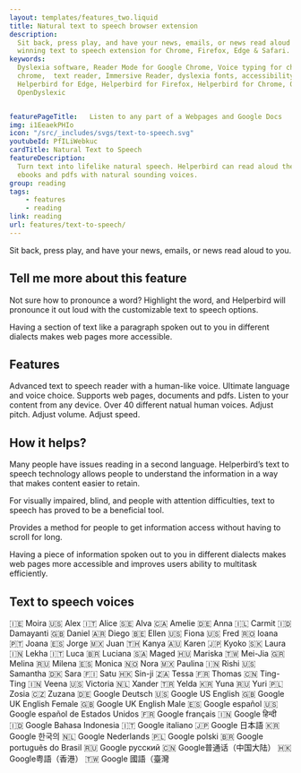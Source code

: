 ```yaml
---
layout: templates/features_two.liquid
title: Natural text to speech browser extension
description:
  Sit back, press play, and have your news, emails, or news read aloud to you. Helperbirds award
  winning text to speech extension for Chrome, Firefox, Edge & Safari.
keywords:
  Dyslexia software, Reader Mode for Google Chrome, Voice typing for chrome, Text to speech for
  chrome,  text reader, Immersive Reader, dyslexia fonts, accessibility software, dyslexia software,
  Helperbird for Edge, Helperbird for Firefox, Helperbird for Chrome, Opendyslexic for Chrome,
  OpenDyslexic


featurePageTitle:   Listen to any part of a Webpages and Google Docs
img: i1EeaekPHIo
icon: "/src/_includes/svgs/text-to-speech.svg"
youtubeId: PfILiWebkuc
cardTitle: Natural Text to Speech
featureDescription:
  Turn text into lifelike natural speech. Helperbird can read aloud the content of any web pages,
  ebooks and pdfs with natural sounding voices.
group: reading
tags: 
    - features
    - reading
link: reading
url: features/text-to-speech/
---
```




Sit back, press play, and have your news, emails, or news read aloud to you.

## Tell me more about this feature

Not sure how to pronounce a word? Highlight the word, and Helperbird will pronounce it out loud with the customizable text to speech options.

  
Having a section of text like a paragraph spoken out to you in different dialects makes web pages
more accessible.

## Features

Advanced text to speech reader with a human-like voice.
Ultimate language and voice choice.
Supports web pages, documents and pdfs. Listen to your content from any device.
Over 40 different natual human voices.
Adjust pitch.
Adjust volume.
Adjust speed.

## How it helps?
      
Many people have issues reading in a second language. Helperbird’s text to speech technology allows
people to understand the information in a way that makes content easier to retain.

For visually impaired, blind, and people with attention difficulties, text to speech has proved to
be a beneficial tool.

Provides a method for people to get information access without having to scroll for long.

Having a piece of information spoken out to you in different dialects makes web pages more
accessible and improves users ability to multitask efficiently.

##  Text to speech voices

🇮🇪 Moira 
🇺🇸 Alex 
🇮🇹 Alice 
🇸🇪 Alva 
🇨🇦 Amelie 
🇩🇪 Anna 
🇮🇱 Carmit 
🇮🇩 Damayanti 
🇬🇧 Daniel 
🇦🇷 Diego 
🇧🇪 Ellen 
🇺🇸 Fiona 
🇺🇸 Fred 
🇷🇴 Ioana 
🇵🇹 Joana 
🇪🇸 Jorge 
🇲🇽 Juan 
🇹🇭 Kanya 
🇦🇺 Karen 
🇯🇵 Kyoko 
🇸🇰 Laura 
🇮🇳 Lekha 
🇮🇹 Luca 
🇧🇷 Luciana 
🇸🇦 Maged 
🇭🇺 Mariska 
🇹🇼 Mei-Jia 
🇬🇷 Melina 
🇷🇺 Milena 
🇪🇸 Monica 
🇳🇴 Nora 
🇲🇽 Paulina 
🇮🇳 Rishi 
🇺🇸 Samantha 
🇩🇰 Sara 
🇫🇮 Satu 
🇭🇰 Sin-ji 
🇿🇦 Tessa 
🇫🇷 Thomas 
🇨🇳 Ting-Ting 
🇮🇳 Veena 
🇺🇸 Victoria 
🇳🇱 Xander 
🇹🇷 Yelda 
🇰🇷 Yuna 
🇷🇺 Yuri 
🇵🇱 Zosia 
🇨🇿 Zuzana 
🇩🇪 Google Deutsch 
🇺🇸 Google US English 
🇬🇧 Google UK English Female 
🇬🇧 Google UK English Male 
🇪🇸 Google español 
🇺🇸 Google español de Estados Unidos 
🇫🇷 Google français 
🇮🇳 Google हिन्दी 
🇮🇩 Google Bahasa Indonesia
🇮🇹 Google italiano 
🇯🇵 Google 日本語 
🇰🇷 Google 한국의 
🇳🇱 Google Nederlands 
🇵🇱 Google polski 
🇧🇷 Google português do Brasil 
🇷🇺 Google русский 
🇨🇳 Google普通话（中国大陆） 
🇭🇰 Google粤語（香港） 
🇹🇼 Google 國語（臺灣